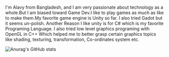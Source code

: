 I'm Alavy from Bangladesh, and I am very passionate about technology as a whole.But I am biased toward Game Dev.I like to play games as much as like to make them.My favorite game engine is Unity so far. I also tried Gadot but it seems un-polish. Another Reason I like unity is for C# which is my favorite Programing Language. I also tried low level graphics programing with OpenGL in C++ Which helped me to better grasp certain graphics topics like shading, texturing, transformation, Co-ordinates system etc. 

![Anurag's GitHub stats](https://github-readme-stats.vercel.app/api?username=Alavy&hide=contribs,prs)

